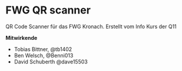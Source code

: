 # FWG QR scanner
QR Code Scanner für das FWG Kronach. Erstellt vom Info Kurs der Q11

**Mitwirkende**
- Tobias Bittner, @tb1402
- Ben Welsch, @Benni013
- David Schuberth @dave15503
